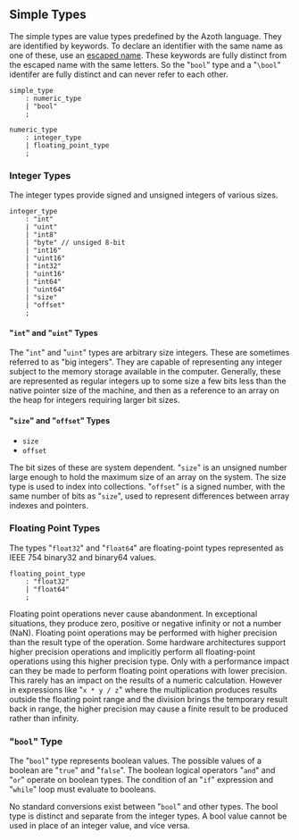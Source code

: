 ## Simple Types

The simple types are value types predefined by the Azoth language. They are identified by keywords. To declare an identifier with the same name as one of these, use an [escaped name](identifiers.md#escaped-identifiers). These keywords are fully distinct from the escaped name with the same letters. So the "`bool`" type and a "`\bool`" identifer are fully distinct and can never refer to each other.

```grammar
simple_type
    : numeric_type
    | "bool"
    ;

numeric_type
    : integer_type
    | floating_point_type
    ;
```

### Integer Types

The integer types provide signed and unsigned integers of various sizes.

```grammar
integer_type
    : "int"
    | "uint"
    | "int8"
    | "byte" // unsiged 8-bit
    | "int16"
    | "uint16"
    | "int32"
    | "uint16"
    | "int64"
    | "uint64"
    | "size"
    | "offset"
    ;
```

#### "`int`" and "`uint`" Types

The "`int`" and "`uint`" types are arbitrary size integers. These are sometimes referred to as "big integers". They are capable of representing any integer subject to the memory storage available in the computer. Generally, these are represented as regular integers up to some size a few bits less than the native pointer size of the machine, and then as a reference to an array on the heap for integers requiring larger bit sizes.

#### "`size`" and "`offset`" Types

* `size`
* `offset`

The bit sizes of these are system dependent. "`size`" is an unsigned number large enough to hold the maximum size of an array on the system. The size type is used to index into collections. "`offset`" is a signed number, with the same number of bits as "`size`", used to represent differences between array indexes and pointers.

### Floating Point Types

The types "`float32`" and "`float64`" are floating-point types represented as IEEE 754 binary32 and binary64 values.

```grammar
floating_point_type
    : "float32"
    | "float64"
    ;
```

Floating point operations never cause abandonment. In exceptional situations, they produce zero, positive or negative infinity or not a number (NaN). Floating point operations may be performed with higher precision than the result type of the operation. Some hardware architectures support higher precision operations and implicitly perform all floating-point operations using this higher precision type. Only with a performance impact can they be made to perform floating point operations with lower precision. This rarely has an impact on the results of a numeric calculation. However in expressions like "`x * y / z`" where the multiplication produces results outside the floating point range and the division brings the temporary result back in range, the higher precision may cause a finite result to be produced rather than infinity.

### "`bool`" Type

The "`bool`" type represents boolean values. The possible values of a boolean are "`true`" and "`false`". The boolean logical operators "`and`" and "`or`" operate on boolean types. The condition of an "`if`" expression and "`while`" loop must evaluate to booleans.

No standard conversions exist between "`bool`" and other types. The bool type is distinct and separate from the integer types. A bool value cannot be used in place of an integer value, and vice versa.
